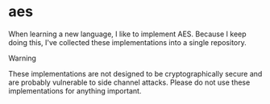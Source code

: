# aes
When learning a new language, I like to implement AES. Because I keep doing this, I've collected these implementations into a single repository.

> [!WARNING]
> These implementations are not designed to be cryptographically secure and are probably vulnerable to side channel attacks. Please do not use these implementations for anything important.
